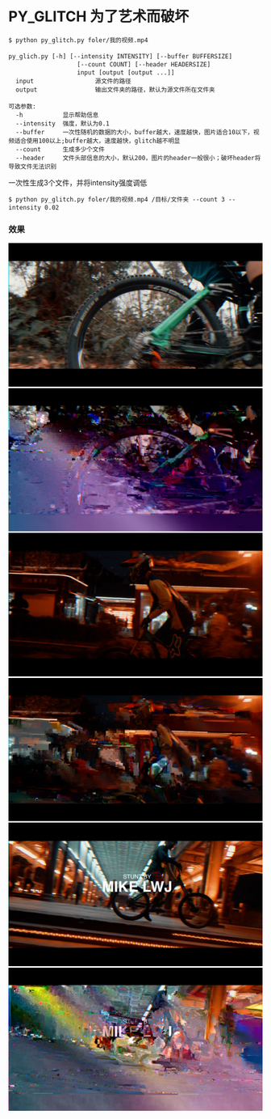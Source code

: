PY_GLITCH 为了艺术而破坏
=========


```
$ python py_glitch.py foler/我的视频.mp4

py_glich.py [-h] [--intensity INTENSITY] [--buffer BUFFERSIZE]
                   [--count COUNT] [--header HEADERSIZE]
                   input [output [output ...]]
  input                 源文件的路径
  output                输出文件夹的路径，默认为源文件所在文件夹

可选参数:
  -h           显示帮助信息
  --intensity  强度，默认为0.1
  --buffer     一次性随机的数据的大小，buffer越大，速度越快，图片适合10以下，视频适合使用100以上;buffer越大，速度越快，glitch越不明显
  --count      生成多少个文件
  --header     文件头部信息的大小，默认200，图片的header一般很小；破坏header将导致文件无法识别

```
一次性生成3个文件，并将intensity强度调低
```
$ python py_glitch.py foler/我的视频.mp4 /目标/文件夹 --count 3 --intensity 0.02
```
### 效果
![a1](a1.jpg)
![a2](a2.jpg)
![b1](b1.jpg)
![b2](b2.jpg)
![c1](c1.jpg)
![c2](c2.jpg)


